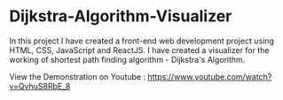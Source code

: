 # Dijkstra-Algorithm-Visualizer
In this project I have created a front-end web development project using HTML, CSS, JavaScript and ReactJS. I have created a visualizer for the working of shortest path finding algorithm - Dijkstra's Algorithm. 

View the Demonstration on Youtube : https://www.youtube.com/watch?v=QvhuS8RbE_8
